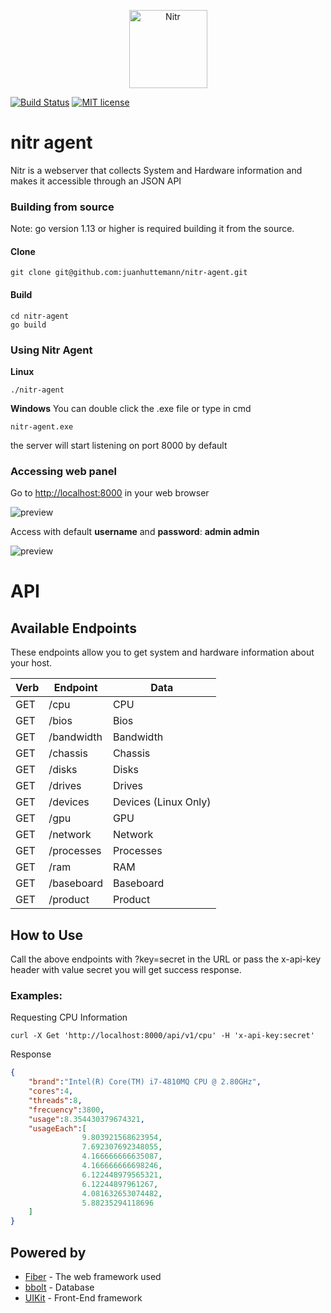 <p align="center">
    <img alt="Nitr" height="125" src="https://raw.githubusercontent.com/juanhuttemann/nitr-agent/master/app/assets/images/logo.png" style="max-width:100%;">
    <br>
</p>

[![Build Status](https://travis-ci.org/juanhuttemann/nitr-agent.svg?branch=master)](https://travis-ci.org/juanhuttemann/nitr-agent)
[![MIT license](https://img.shields.io/badge/License-MIT-blue.svg)](https://github.com/juanhuttemann/nitr-agent/blob/master/LICENSE)

# nitr agent
Nitr is a webserver that collects System and Hardware information and makes it accessible through an JSON API

### Building from source
Note: go version 1.13 or higher is required building it from the source.

#### Clone
```
git clone git@github.com:juanhuttemann/nitr-agent.git
```
#### Build
```
cd nitr-agent
go build
```

### Using Nitr Agent

**Linux**
```
./nitr-agent
```

**Windows**
You can double click the .exe file or type in cmd
```
nitr-agent.exe
```
the server will start listening on port 8000 by default

### Accessing web panel
Go to [http://localhost:8000](http://localhost:8000) in your web browser

![preview](https://raw.githubusercontent.com/juanhuttemann/nitr-agent/master/images/login-web.png)

Access with default **username** and **password**: **admin admin**

![preview](https://raw.githubusercontent.com/juanhuttemann/nitr-agent/master/images/panel-web.png)

# API

## Available Endpoints

These endpoints allow you to get system and hardware information about your host.

| Verb   | Endpoint                      | Data                         |
|--------|-------------------------------|------------------------------|
|GET     | /cpu                          | CPU                          |
|GET     | /bios                         | Bios                         |
|GET     | /bandwidth                    | Bandwidth                    |
|GET     | /chassis                      | Chassis                      |
|GET     | /disks                        | Disks                        |
|GET     | /drives                       | Drives                       |
|GET     | /devices                      | Devices (Linux Only)         |
|GET     | /gpu                          | GPU                          |
|GET     | /network                      | Network                      |
|GET     | /processes                    | Processes                    |
|GET     | /ram                          | RAM                          |
|GET     | /baseboard                    | Baseboard                    |
|GET     | /product                      | Product                      |


## How to Use

Call the above endpoints with ?key=secret in the URL or pass the x-api-key header with value secret you will get success response.

### Examples:

Requesting CPU Information

```
curl -X Get 'http://localhost:8000/api/v1/cpu' -H 'x-api-key:secret'
```
Response

```json
{
	"brand":"Intel(R) Core(TM) i7-4810MQ CPU @ 2.80GHz",
	"cores":4,
	"threads":8,
	"frecuency":3800,
	"usage":8.354430379674321,
	"usageEach":[
				9.803921568623954,
				7.692307692348055,
				4.166666666635087,
				4.166666666698246,
				6.122448979565321,
				6.12244897961267,
				4.081632653074482,
				5.88235294118696
	]
}
```


## Powered by

* [Fiber](https://gofiber.io/) - The web framework used
* [bbolt](https://github.com/etcd-io/bbolt) - Database
* [UIKit](https://getuikit.com/) - Front-End framework

